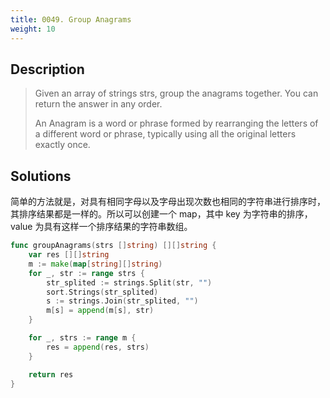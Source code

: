 ```yaml
---
title: 0049. Group Anagrams
weight: 10
---
```


## Description

> Given an array of strings strs, group the anagrams together. You can return the answer in any order.
> 
> An Anagram is a word or phrase formed by rearranging the letters of a different word or phrase, typically using all the original letters exactly once.

## Solutions

简单的方法就是，对具有相同字母以及字母出现次数也相同的字符串进行排序时，其排序结果都是一样的。所以可以创建一个 map，其中 key 为字符串的排序，value 为具有这样一个排序结果的字符串数组。
```go
func groupAnagrams(strs []string) [][]string {
	var res [][]string
	m := make(map[string][]string)
	for _, str := range strs {
		str_splited := strings.Split(str, "")
		sort.Strings(str_splited)
		s := strings.Join(str_splited, "")
		m[s] = append(m[s], str)
	}

	for _, strs := range m {
		res = append(res, strs)
	}

	return res
}
```

